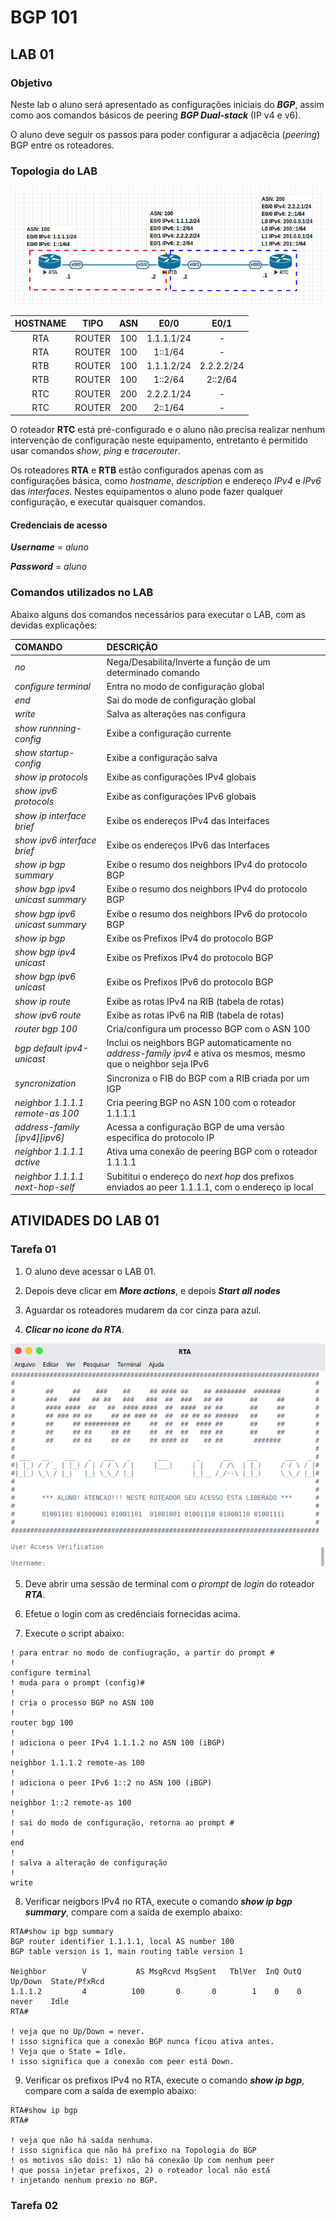 # BGP 101
## LAB 01

### Objetivo
Neste lab o aluno será apresentado as configurações iniciais do ***BGP***, assim como aos comandos básicos de peering ***BGP Dual-stack*** (IP v4 e v6).

O aluno deve seguir os passos para poder configurar a adjacêcia (*peering*) BGP entre os roteadores.

### Topologia do LAB

![topologia](https://raw.githubusercontent.com/leandropinheiro/BGP101/master/img/LAB01-topologia.png)

HOSTNAME | TIPO | ASN | E0/0 | E0/1
:-------:|:----:|:---:|:----:|:---:
RTA|ROUTER|100|1.1.1.1/24|-
RTA|ROUTER|100|1::1/64|-
RTB|ROUTER|100|1.1.1.2/24|2.2.2.2/24
RTB|ROUTER|100|1::2/64|2::2/64
RTC|ROUTER|200|2.2.2.1/24|-
RTC|ROUTER|200|2::1/64|-

O roteador **RTC** está pré-configurado e o aluno não precisa realizar nenhum intervenção de configuração neste equipamento, entretanto é permitido usar comandos *show*, *ping* e *tracerouter*.

Os roteadores **RTA** e **RTB** estão configurados apenas com as configurações básica, como *hostname*, *description* e endereço *IPv4* e *IPv6* das *interfaces*. Nestes equipamentos o aluno pode fazer qualquer configuração, e executar quaisquer comandos.

#### Credenciais de acesso

***Username*** = *aluno*

***Password*** = *aluno*

### Comandos utilizados no LAB

Abaixo alguns dos comandos necessários para executar o LAB, com as devidas explicações:

COMANDO | DESCRIÇÃO
:-------|:---------
*no*|Nega/Desabilita/Inverte a função de um determinado comando
*configure terminal*|Entra no modo de configuração global
*end*|Sai do mode de configuração global
*write*|Salva as alterações nas configura
*show runnning-config*|Exibe a configuração currente
*show startup-config*|Exibe a configuração salva
*show ip protocols*|Exibe as configurações IPv4 globais
*show ipv6 protocols*|Exibe as configurações IPv6 globais
*show ip interface brief*|Exibe os endereços IPv4 das Interfaces
*show ipv6 interface brief*|Exibe os endereços IPv6 das Interfaces
*show ip bgp summary*|Exibe o resumo dos neighbors IPv4 do protocolo BGP
*show bgp ipv4 unicast summary*|Exibe o resumo dos neighbors IPv4 do protocolo BGP
*show bgp ipv6 unicast summary*|Exibe o resumo dos neighbors IPv6 do protocolo BGP
*show ip bgp*|Exibe os Prefixos IPv4 do protocolo BGP
*show bgp ipv4 unicast*|Exibe os Prefixos IPv4 do protocolo BGP
*show bgp ipv6 unicast*|Exibe os Prefixos IPv6 do protocolo BGP
*show ip route*|Exibe as rotas IPv4 na RIB (tabela de rotas)
*show ipv6 route*|Exibe as rotas IPv6 na RIB (tabela de rotas)
*router bgp 100*|Cria/configura um processo BGP com o ASN 100
*bgp default ipv4-unicast*|Inclui os neighbors BGP automaticamente no *address-family ipv4* e ativa os mesmos, mesmo que o neighbor seja IPv6
*syncronization*|Sincroniza o FIB do BGP com a RIB criada por um IGP
*neighbor 1.1.1.1 remote-as 100*|Cria peering BGP no ASN 100 com o roteador 1.1.1.1
*address-family [ipv4][ipv6]*|Acessa a configuração BGP de uma versão especifica do protocolo IP
*neighbor 1.1.1.1 active*|Ativa uma conexão de peering BGP com o roteador 1.1.1.1
*neighbor 1.1.1.1 next-hop-self*|Subititui o endereço do *next hop* dos prefixos enviados ao peer 1.1.1.1, com o endereço ip local

## ATIVIDADES DO LAB 01
### Tarefa 01
1. O aluno deve acessar o LAB 01.

2. Depois deve clicar em ***More actions***, e depois ***Start all nodes***

3. Aguardar os roteadores mudarem da cor cinza para azul.

4. ***Clicar no icone do RTA***.

![RTA](https://raw.githubusercontent.com/leandropinheiro/BGP101/master/img/RTA_console.png)

5. Deve abrir uma sessão de terminal com o *prompt* de *login* do roteador ***RTA***.

6. Efetue o login com as credênciais fornecidas acima.

7. Execute o script abaixo:

>
	! para entrar no modo de confiugração, a partir do prompt #
	!
	configure terminal
	! muda para o prompt (config)#
	!
	! cria o processo BGP no ASN 100
	!
	router bgp 100
	!
	! adiciona o peer IPv4 1.1.1.2 no ASN 100 (iBGP)
	!
	neighbor 1.1.1.2 remote-as 100
	!
	! adiciona o peer IPv6 1::2 no ASN 100 (iBGP)
	!
	neighbor 1::2 remote-as 100
	!
	! sai do modo de configuração, retorna ao prompt #
	!
	end
	!
	! salva a alteração de configuração
	!
	write

8. Verificar neigbors IPv4 no RTA, execute o comando ***show ip bgp summary***, compare com a saída de exemplo abaixo:

>
	RTA#show ip bgp summary
	BGP router identifier 1.1.1.1, local AS number 100
	BGP table version is 1, main routing table version 1
	
	Neighbor        V           AS MsgRcvd MsgSent   TblVer  InQ OutQ Up/Down  State/PfxRcd
	1.1.1.2         4          100       0       0        1    0    0 never    Idle
	RTA#
	
	! veja que no Up/Down = never.
	! isso significa que a conexão BGP nunca ficou ativa antes.
	! Veja que o State = Idle.
	! isso significa que a conexão com peer está Down.

9. Verificar os prefixos IPv4 no RTA, execute o comando ***show ip bgp***, compare com a saída de exemplo abaixo:

>
	RTA#show ip bgp         
	RTA#
	
	! veja que não há saída nenhuma.
	! isso significa que não há prefixo na Topologia do BGP
	! os motivos são dois: 1) não há conexão Up com nenhum peer
	! que possa injetar prefixos, 2) o roteador local não está
	! injetando nenhum prexio no BGP.

### Tarefa 02
